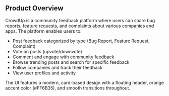 ## Product Overview

CrowdUp is a community feedback platform where users can share bug reports, feature requests, and complaints about various companies and apps. The platform enables users to:

- Post feedback categorized by type (Bug Report, Feature Request, Complaint)
- Vote on posts (upvote/downvote)
- Comment and engage with community feedback
- Browse trending posts and search for specific feedback
- Follow companies and track their feedback
- View user profiles and activity

The UI features a modern, card-based design with a floating header, orange accent color (#FF6B35), and smooth transitions throughout.

